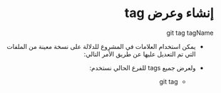 <div dir = rtl > 
  
 <h1>  إنشاء وعرض tag </h1> 


  
<p> git tag tagName </p>


<ul>
  <li> <p>

‏يمكن استخدام العلامات في المشروع للدلالة على نسخة معينة من الملفات التي تم التعديل عليها عن طريق الأمر التالي:

</p>
 


></li>


  <li>
    
    
  <p>  ولعرض جميع tags للفرع الحالي نستخدم: </p>
  <ul><li> <p> git tag </p>  </li> </ul>


</li>
</ul>


   


  </dir >
